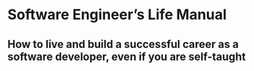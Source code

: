 # Software Engineer’s Life Manual 
## How to live and build a successful career as a software developer, even if you are self-taught